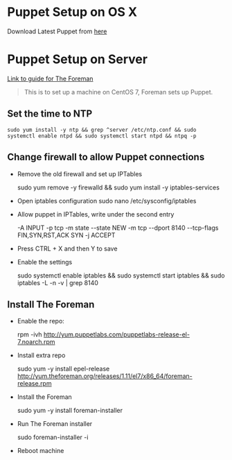 # Puppet Setup on OS X
Download Latest Puppet from [here](https://downloads.puppetlabs.com/mac/)

# Puppet Setup on Server
[Link to guide for The Foreman](http://theforeman.org/manuals/1.11/quickstart_guide.html)
> This is to set up a machine on CentOS 7, Foreman sets up Puppet.

## Set the time to NTP
    sudo yum install -y ntp && grep ^server /etc/ntp.conf && sudo systemctl enable ntpd && sudo systemctl start ntpd && ntpq -p

## Change firewall to allow Puppet connections

- Remove the old firewall and set up IPTables

    sudo yum remove -y firewalld && sudo yum install -y iptables-services

- Open iptables configuration
    sudo nano /etc/sysconfig/iptables

- Allow puppet in IPTables, write under the second entry

    -A INPUT -p tcp -m state --state NEW -m tcp --dport 8140 --tcp-flags FIN,SYN,RST,ACK SYN -j ACCEPT

- Press CTRL + X and then Y to save

- Enable the settings

    sudo systemctl enable iptables && sudo systemctl start iptables && sudo iptables -L -n -v | grep 8140

## Install The Foreman
- Enable the repo:

    rpm -ivh http://yum.puppetlabs.com/puppetlabs-release-el-7.noarch.rpm


- Install extra repo

    sudo yum -y install epel-release http://yum.theforeman.org/releases/1.11/el7/x86_64/foreman-release.rpm


- Install the Foreman

    sudo yum -y install foreman-installer


- Run The Foreman installer

    sudo foreman-installer -i


- Reboot machine
